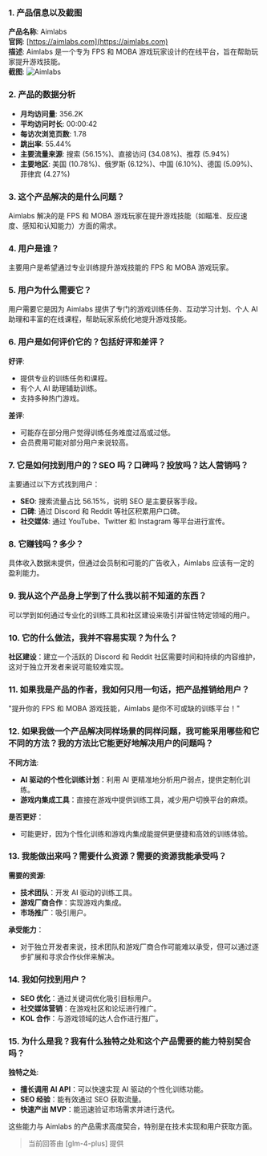 ### 1. 产品信息以及截图

**产品名称**: Aimlabs  
**官网**: [https://aimlabs.com](https://aimlabs.com)  
**描述**: Aimlabs 是一个专为 FPS 和 MOBA 游戏玩家设计的在线平台，旨在帮助玩家提升游戏技能。  
**截图**: ![Aimlabs](https://cdn-images.toolify.ai/170350452246793106.jpg)

### 2. 产品的数据分析

- **月均访问量**: 356.2K
- **平均访问时长**: 00:00:42
- **每访次浏览页数**: 1.78
- **跳出率**: 55.44%
- **主要流量来源**: 搜索 (56.15%)、直接访问 (34.08%)、推荐 (5.94%)
- **主要地区**: 美国 (10.78%)、俄罗斯 (6.12%)、中国 (6.10%)、德国 (5.09%)、菲律宾 (4.27%)

### 3. 这个产品解决的是什么问题？

Aimlabs 解决的是 FPS 和 MOBA 游戏玩家在提升游戏技能（如瞄准、反应速度、感知和认知能力）方面的需求。

### 4. 用户是谁？

主要用户是希望通过专业训练提升游戏技能的 FPS 和 MOBA 游戏玩家。

### 5. 用户为什么需要它？

用户需要它是因为 Aimlabs 提供了专门的游戏训练任务、互动学习计划、个人 AI 助理和丰富的在线课程，帮助玩家系统化地提升游戏技能。

### 6. 用户是如何评价它的？包括好评和差评？

**好评**:
- 提供专业的训练任务和课程。
- 有个人 AI 助理辅助训练。
- 支持多种热门游戏。

**差评**:
- 可能存在部分用户觉得训练任务难度过高或过低。
- 会员费用可能对部分用户来说较高。

### 7. 它是如何找到用户的？SEO 吗？口碑吗？投放吗？达人营销吗？

主要通过以下方式找到用户：
- **SEO**: 搜索流量占比 56.15%，说明 SEO 是主要获客手段。
- **口碑**: 通过 Discord 和 Reddit 等社区积累用户口碑。
- **社交媒体**: 通过 YouTube、Twitter 和 Instagram 等平台进行宣传。

### 8. 它赚钱吗？多少？

具体收入数据未提供，但通过会员制和可能的广告收入，Aimlabs 应该有一定的盈利能力。

### 9. 我从这个产品身上学到了什么我以前不知道的东西？

可以学到如何通过专业化的训练工具和社区建设来吸引并留住特定领域的用户。

### 10. 它的什么做法，我并不容易实现？为什么？

**社区建设**：建立一个活跃的 Discord 和 Reddit 社区需要时间和持续的内容维护，这对于独立开发者来说可能较难实现。

### 11. 如果我是产品的作者，我如何只用一句话，把产品推销给用户？

"提升你的 FPS 和 MOBA 游戏技能，Aimlabs 是你不可或缺的训练平台！"

### 12. 如果我做一个产品解决同样场景的同样问题，我可能采用哪些和它不同的方法？我的方法比它能更好地解决用户的问题吗？

**不同方法**:
- **AI 驱动的个性化训练计划**：利用 AI 更精准地分析用户弱点，提供定制化训练。
- **游戏内集成工具**：直接在游戏中提供训练工具，减少用户切换平台的麻烦。

**是否更好**：
- 可能更好，因为个性化训练和游戏内集成能提供更便捷和高效的训练体验。

### 13. 我能做出来吗？需要什么资源？需要的资源我能承受吗？

**需要的资源**:
- **技术团队**：开发 AI 驱动的训练工具。
- **游戏厂商合作**：实现游戏内集成。
- **市场推广**：吸引用户。

**承受能力**：
- 对于独立开发者来说，技术团队和游戏厂商合作可能难以承受，但可以通过逐步扩展和寻求合作伙伴来解决。

### 14. 我如何找到用户？

- **SEO 优化**：通过关键词优化吸引目标用户。
- **社交媒体营销**：在游戏社区和论坛进行推广。
- **KOL 合作**：与游戏领域的达人合作进行推广。

### 15. 为什么是我？我有什么独特之处和这个产品需要的能力特别契合吗？

**独特之处**:
- **擅长调用 AI API**：可以快速实现 AI 驱动的个性化训练功能。
- **SEO 经验**：能有效通过 SEO 获取流量。
- **快速产出 MVP**：能迅速验证市场需求并进行迭代。

这些能力与 Aimlabs 的产品需求高度契合，特别是在技术实现和用户获取方面。

> 当前回答由 [glm-4-plus] 提供